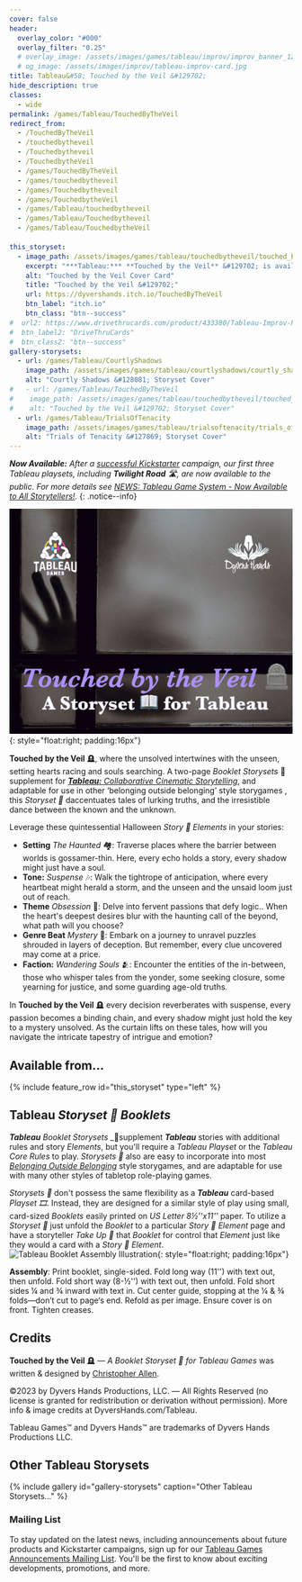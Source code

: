```yaml
---
cover: false
header:
  overlay_color: "#000"
  overlay_filter: "0.25"
  # overlay_image: /assets/images/games/tableau/improv/improv_banner_1280_360.jpg
  # og_image: /assets/images/improv/tableau-improv-card.jpg
title: Tableau&#58; Touched by the Veil &#129702;
hide_description: true
classes:
  - wide
permalink: /games/Tableau/TouchedByTheVeil
redirect_from:
  - /TouchedByTheVeil
  - /touchedbytheveil
  - /Touchedbytheveil
  - /TouchedbytheVeil
  - /games/TouchedByTheVeil
  - /games/touchedbytheveil
  - /games/Touchedbytheveil
  - /games/TouchedbytheVeil
  - /games/Tableau/touchedbytheveil
  - /games/Tableau/Touchedbytheveil
  - /games/Tableau/TouchedbytheVeil

this_storyset:
  - image_path: /assets/images/games/tableau/touchedbytheveil/touched_by_the_veil_storyset_cover_375_298.jpg
    excerpt: "***Tableau:*** **Touched by the Veil** &#129702; is available as a **Booklet Storyset**&nbsp;&#127869; from: "
    alt: "Touched by the Veil Cover Card"
    title: "Touched by the Veil &#129702;"
    url: https://dyvershands.itch.io/TouchedByTheVeil
    btn_label: "itch.io"
    btn_class: "btn--success"
#  url2: https://www.drivethrucards.com/product/433380/Tableau-Improv-Playset-Just-the-Cards-Edition?src=dhwebsite
#  btn_label2: "DriveThruCards"
#  btn_class2: "btn--success"
gallery-storysets:
  - url: /games/Tableau/CourtlyShadows
    image_path: /assets/images/games/tableau/courtlyshadows/courtly_shadows_storyset_cover_375_298.jpg
    alt: "Courtly Shadows &#128081; Storyset Cover"
#   - url: /games/Tableau/TouchedByTheVeil
#    image_path: /assets/images/games/tableau/touchedbytheveil/touched_by_the_veil_storyset_cover_375_298.jpg
#    alt: "Touched by the Veil &#129702; Storyset Cover"
  - url: /games/Tableau/TrialsOfTenacity
    image_path: /assets/images/games/tableau/trialsoftenacity/trials_of_tenacity_storyset_cover_375_298.jpg
    alt: "Trials of Tenacity &#127869; Storyset Cover"
---
```


_**Now Available:** After a [successful Kickstarter](/news/Tableau-Kickstarter-Success/) campaign, our first three Tableau playsets, including **Twilight Road** 🛣, are now available to the public. For more details see [NEWS: Tableau Game System - Now Available to All Storytellers!](/news/Tableau-Now_Available_to_All/)._
{: .notice--info}

![Touched by the Veil &#129702; Storyset Cover](/assets/images/games/tableau/touchedbytheveil/touched_by_the_veil_storyset_cover_375_298.jpg){: style="float:right; padding:16px"}

**Touched by the Veil** 🪦, where the unsolved intertwines with the unseen, setting hearts racing and souls searching.
A two-page _Booklet Storysets_&nbsp;📖 supplement for [***Tableau:*** _Collaborative Cinematic Storytelling_](https://www.dyvershands.com/games/Tableau/), and adaptable for use in other ‘belonging outside belonging’ style storygames , this _Storyset 📖_ daccentuates tales of lurking truths, and the irresistible dance between the known and the unknown.

Leverage these quintessential Halloween _Story 📖 Elements_ in your stories:

* **Setting** _The Haunted_ 🏘️: Traverse places where the barrier between worlds is gossamer-thin. Here, every echo holds a story, every shadow might just have a soul.
* **Tone:** _Suspense_ 🎶: Walk the tightrope of anticipation, where every heartbeat might herald a storm, and the unseen and the unsaid loom just out of reach.
* **Theme** _Obsession_ 💢: Delve into fervent passions that defy logic.. When the heart's deepest desires blur with the haunting call of the beyond, what path will you choose?
* **Genre Beat** _Mystery_ 🥁: Embark on a journey to unravel puzzles shrouded in layers of deception. But remember, every clue uncovered may come at a price.
* **Faction:** _Wandering Souls_ 🫂: Encounter the entities of the in-between, those who whisper tales from the yonder, some seeking closure, some yearning for justice, and some guarding age-old truths.

In **Touched by the Veil** 🪦 every decision reverberates with suspense, every passion becomes a binding chain, and every shadow might just hold the key to a mystery unsolved. As the curtain lifts on these tales, how will you navigate the intricate tapestry of intrigue and emotion?

## Available from… 

{% include feature_row id="this_storyset" type="left" %}

## Tableau _Storyset 📖 Booklets_

_**Tableau**_ _Booklet Storysets_&nbsp;_📖 ​supplement _**Tableau**_ stories with additional rules and story _Elements_, but you'll require a _Tableau Playset_ or the _Tableau Core Rules_ to play. _Storysets 📖_​ also are easy to incorporate into most _[Belonging Outside Belonging](https://itch.io/physical-games/tag-belonging-outside-belonging)​_ style storygames, and are adaptable for use with many other styles of tabletop role-playing games.​​

_Storysets 📖_​ don't possess the same flexibility as a _**Tableau**_ card-based _Playset 🎞_. Instead, they are designed for a similar style of play using small, card-sized _Booklets_ easily printed on _US Letter 8½''x11''_ paper. To utilize a _Storyset 📖_​ just unfold the _Booklet_ to a particular _Story 📖 Element_ page and have a storyteller _Take Up 🫰_ that _Booklet_ for control that _Element_ just like they would a card with a _Story 📖 Element_. ![Tableau Booklet Assembly Illustration](/assets/images/games/tableau/booklet_assembly_illustration_375 _292.png){: style="float:right; padding:16px"}

**Assembly**: Print booklet, single-sided. Fold long way (11'') with text out, then unfold. Fold short way (8-½'') with text out, then unfold. Fold short sides ¼ and ¾ inward with text in. Cut center guide, stopping at the ¼ & ¾ folds—don’t cut to page‘s end. Refold as per image. Ensure cover is on front. Tighten creases.

## Credits

**Touched by the Veil** 🪦 — _A Booklet Storyset 📖 for Tableau Games_ was written & designed by [Christopher Allen](mailto:ChristopherA@DyversHands.com).

©2023 by Dyvers Hands Productions, LLC. — All Rights Reserved (no license is granted for redistribution or derivation without permission). More info & image credits at DyversHands.com/Tableau.

Tableau Games™ and Dyvers Hands™ are trademarks of Dyvers Hands Productions LLC.

## Other Tableau Storysets

{% include gallery id="gallery-storysets" caption="Other Tableau Storysets…" %}

### Mailing List

To stay updated on the latest news, including announcements about future products and Kickstarter campaigns, sign up for our [Tableau Games Announcements Mailing List](/Subscribe). You'll be the first to know about exciting developments, promotions, and more.
